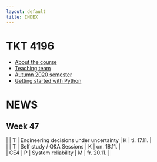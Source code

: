 ```yaml
---
layout: default
title: INDEX
---
```


# TKT 4196

- [About the course](about)
- [Teaching team](team)
- [Autumn 2020 semester](fall2020)
- [Getting started with Python](py_guide)


# NEWS
## Week 47

|       | T    |  Engineering decisions under uncertainty                                |	 K      | ti. 17.11.  |  
|       | T    |  Self study / Q&A Sessions                                |   K      | on. 18.11.  |  
|  CE4     | P    |  System reliability                                       |   M      | fr. 20.11.  |  
